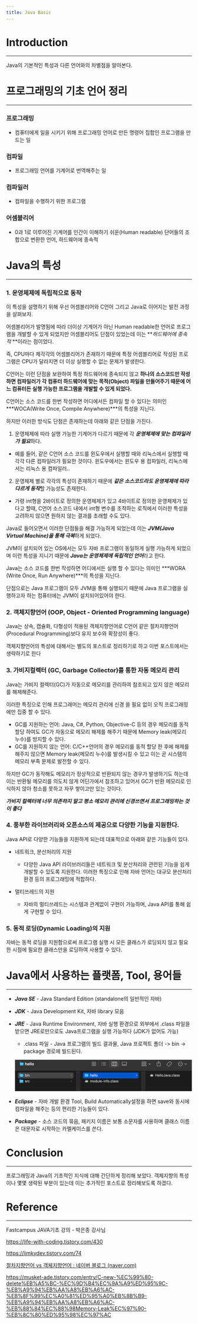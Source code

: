 ```yaml
---
title: Java Basic
---
```




# Introduction

---

Java의 기본적인 특성과 다른 언어와의 차별점을 알아본다.



# 프로그래밍의 기초 언어 정리

---

### 프로그래밍

- 컴퓨터에게 일을 시키기 위해 프로그래밍 언어로 만든 명령어 집합인 프로그램을 만드는 일

### 컴파일

- 프로그래밍 언어를 기계어로 번역해주는 일

### 컴파일러

- 컴파일을 수행하기 위한 프로그램

### 어셈블리어

- 0과 1로 이루어진 기계어를 인간이 이해하기 쉬운(Human readable) 단어들의 조합으로 변환한 언어, 하드웨어에 종속적



# Java의 특성

---

### **1. 운영체제에 독립적으로 동작** 

이 특성을 설명하기 위해 우선 어셈블리어와 C언어 그리고 Java로 이어지는 발전 과정을 살펴보자.

어셈블리어가 발명됨에 따라 더이상 기계어가 아닌 Human readable한 언어로 프로그램을 개발할 수 있게 되었지만 어셈블리어도 단점이 있었는데 이는 ***하드웨어에 종속적* **이라는 점이었다.

즉, CPU마다 제각각의 어셈블리어가 존재하기 때문에 특정 어셈블리어로 작성된 프로그램은 CPU가 달라지면 더 이상 실행할 수 없는 문제가 발생한다.

C언어는 이런 단점을 보완하여 특정 하드웨어에 종속되지 않고 **하나의 소스코드만 작성하면 컴파일러가 각 컴퓨터 하드웨어에 맞는 목적(Object) 파일을 만들어주기 때문에 어느 컴퓨터든 실행 가능한 프로그램을 개발할 수 있게 되었다.**

C언어는 소스 코드를 한번 작성하면 어디에서든 컴파일 할 수 있다는 의미인 ***WOCA(Write Once, Compile Anywhere)***의 특성을 지닌다.

하지만 이러한 방식도 단점은 존재하는데 아래와 같은 단점을 가진다.

1.  운영체제에 따라 실행 가능한 기계어가 다르기 때문에 각 ***운영체제에 맞는 컴파일러가 필요***하다.
   - 예를 들어, 같은 C언어 소스 코드를 윈도우에서 실행할 때와 리눅스에서 실행할 때 각각 다른 컴파일러가 필요한 것이다. 윈도우에서는 윈도우 용 컴파일러, 리눅스에서는 리눅스 용 컴파일러..

2.  운영체제 별로 각각의 특성이 존재하기 때문에 ***같은 소스코드라도 운영체제에 따라 다르게 동작***할 가능성도 존재한다.
   - 가령 int형을 2바이트로 정의한 운영체제가 있고 4바이트로 정의한 운영체제가 있다고 할때, C언어 소스코드 내에서 int형 변수를 조작하는 로직에서 이러한 특성을 고려하지 않으면 원하지 않는 결과를 초래할 수도 있다.

Java로 들어오면서 이러한 단점들을 해결 가능하게 되었는데 이는 ***JVM(Java Virtual Machine)을 통해 극복***하게 되었다.

JVM이 설치되어 있는 OS에서는 모두 자바 프로그램이 동일하게 실행 가능하게 되었으며 이런 특성을 지니기 때문에  ***Java는 운영체제에 독립적인 언어***라고 한다.

Java는 소스 코드를 한번 작성하면 어디에서든 실행 할 수 있다는 의미인 ***WORA (Write Once, Run Anywhere)***의 특성을 지닌다.

단점으로는 Java 프로그램이 모두 JVM을 통해 실행되기 때문에 Java 프로그램을 실행하고자 하는 컴퓨터에는 JVM이 설치되어있어야 한다.



### **2. 객체지향언어 (OOP, Object - Oriented Programming language)**

Java는 상속, 캡슐화, 다형성이 적용된 객체지향언어로 C언어 같은 절차지향언어(Procedural Programming)보다 유지 보수와 확장성이 좋다. 

객체지향언어의 특성에 대해서는 별도의 포스트로 정리하기로 하고 이번 포스트에서는 생략하기로 한다



### **3. 가비지컬렉터 (GC, Garbage Collector)를 통한 자동 메모리 관리**

Java는 가비지 컬렉터(GC)가 자동으로 메모리를 관리하여 참조되고 있지 않은 메모리를 해제해준다.

이러한 특징으로 인해 프로그래머는 메모리 관리에 신경 쓸 필요 없이 오직 프로그래밍에만 집중 할 수 있다. 

- GC를 지원하는 언어: Java, C#, Python, Objective-C 등의 경우 메모리를 동적할당 하여도 GC가 자동으로 메모리 해제를 해주기 때문에 Memory leak(메모리 누수)를 방지할 수 있다.
- GC를 지원하지 않는 언어: C/C++언어의 경우 메모리를 동적 할당 한 후에 해제를 해주지 않으면 Memory leak(메모리 누수)를 발생시킬 수 있고 이는 곧 시스템의 메모리 부족 문제로 발전할 수 있다.

하지만 GC가 동작해도 메모리가 정상적으로 반환되지 않는 경우가 발생하기도 하는데 이는 반환될 메모리를 의도치 않게 어딘가에서 참조하고 있어서 GC가 반환 메모리로 인식하지 않아 청소를 못하고 자꾸 쌓이고만 있는 것이다.

***가비지 컬렉터에 너무 의존하지 말고 평소 메모리 관리에 신경쓰면서 프로그래밍하는 것이 좋다***



### **4. 풍부한 라이브러리와 오픈소스의 제공으로 다양한 기능을 지원한다.**

Java API로 다양한 기능들을 지원하게 되는데 대표적으로 아래와 같은 기능들이 있다.

- 네트워크, 분산처리의 지원
  - 다양한 Java API 라이브러리들은 네트워크 및 분산처리와 관련된 기능을 쉽게 개발할 수 있도록 지원한다. 이러한 특징으로 인해 자바 언어는 대규모 분산처리 환경 등의 프로그래밍에 적합하다.

- 멀티쓰레드의 지원
  - 자바의 멀티쓰레드는 시스템과 관계없이 구현이 가능하며, Java API를 통해 쉽게 구현할 수 있다. 



### **5. 동적 로딩(Dynamic Loading)의 지원**

자바는 동적 로딩을 지원함으로써 프로그램 실행 시 모든 클래스가 로딩되지 않고 필요한 시점에 필요한 클래스만을 로딩하여 사용할 수 있다.



# Java에서 사용하는 플랫폼, Tool, 용어들

---

- ***Java SE*** - Java Standard Edition (standalone의 일반적인 자바)

- ***JDK*** - Java Development Kit, 자바 library 모음 

- ***JRE*** - Java Runtime Environment, 자바 실행 환경으로 외부에서 .class 파일을 받으면 JRE로만으로도 Java프로그램을 실행 가능하다 (JDK가 없어도 가능)

  - .class 파일 - Java 프로그램의 빌드 결과물, Java 프로젝트 폴더 -> bin -> package 경로에 빌드된다.

  ![1](../assets/images/23-03-16-Java-Basic(1)/1.png)

- ***Eclipse*** - 자바 개발 환경 Tool, Build Automatically설정을 하면 save와 동시에 컴파일을 해주는 등의 편리한 기능들이 있다.

- ***Package*** - 소스 코드의 묶음, 패키지 이름은 보통 소문자를 사용하며 클래스 이름은 대문자로 시작하는 카멜케이스를 쓴다.

#  Conclusion

---

프로그래밍과 Java의 기초적인 지식에 대해 간단하게 정리해 보았다. 객체지향의 특성이나 몇몇 생략된 부분이 있는데 이는 추가적인 포스트로 정리해보도록 하겠다.



# Reference

---

Fastcampus JAVA기초 강의 - 박은종 강사님

https://life-with-coding.tistory.com/430

https://limkydev.tistory.com/74

[절차지향언어 vs 객체지향언어 : 네이버 블로그 (naver.com)](https://blog.naver.com/PostView.naver?blogId=gitacademy01&logNo=222394033958&redirect=Dlog&widgetTypeCall=true&directAccess=false)

https://musket-ade.tistory.com/entry/C-new-%EC%99%80-delete%EB%A5%BC-%EC%9D%B4%EC%9A%A9%ED%95%9C-%EB%A9%94%EB%AA%A8%EB%A6%AC-%EB%8F%99%EC%A0%81%ED%95%A0%EB%8B%B9-%EB%A9%94%EB%AA%A8%EB%A6%AC-%EB%88%84%EC%88%98Memory-Leak%EC%97%90-%EB%8C%80%ED%95%98%EC%97%AC
